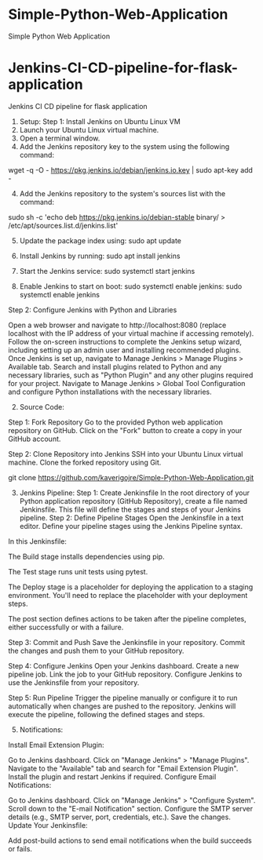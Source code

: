 # Simple-Python-Web-Application
Simple Python Web Application
# Jenkins-CI-CD-pipeline-for-flask-application
Jenkins CI CD pipeline for flask application

1. Setup:
Step 1: Install Jenkins on Ubuntu Linux VM
1. Launch your Ubuntu Linux virtual machine.
2. Open a terminal window.
3. Add the Jenkins repository key to the system using the following command:

wget -q -O - https://pkg.jenkins.io/debian/jenkins.io.key | sudo apt-key add -

4. Add the Jenkins repository to the system's sources list with the command:

sudo sh -c 'echo deb https://pkg.jenkins.io/debian-stable binary/ > /etc/apt/sources.list.d/jenkins.list'

5. Update the package index using: sudo apt update

6. Install Jenkins by running: sudo apt install jenkins

7. Start the Jenkins service: sudo systemctl start jenkins

8. Enable Jenkins to start on boot: sudo systemctl enable jenkins: sudo systemctl enable jenkins

Step 2: Configure Jenkins with Python and Libraries  

Open a web browser and navigate to http://localhost:8080 (replace localhost with the IP address of your virtual machine if accessing remotely).
Follow the on-screen instructions to complete the Jenkins setup wizard, including setting up an admin user and installing recommended plugins.
Once Jenkins is set up, navigate to Manage Jenkins > Manage Plugins > Available tab.
Search and install plugins related to Python and any necessary libraries, such as "Python Plugin" and any other plugins required for your project.
Navigate to Manage Jenkins > Global Tool Configuration and configure Python installations with the necessary libraries.


2. Source Code:

Step 1: Fork Repository
Go to the provided Python web application repository on GitHub.
Click on the "Fork" button to create a copy in your GitHub account.

Step 2: Clone Repository into Jenkins
SSH into your Ubuntu Linux virtual machine.
Clone the forked repository using Git.

git clone https://github.com/kaverigojre/Simple-Python-Web-Application.git

3. Jenkins Pipeline:
Step 1: Create Jenkinsfile
In the root directory of your Python application repository (GitHub Repository), create a file named Jenkinsfile.
This file will define the stages and steps of your Jenkins pipeline.
Step 2: Define Pipeline Stages
Open the Jenkinsfile in a text editor.
Define your pipeline stages using the Jenkins Pipeline syntax.

In this Jenkinsfile:

The Build stage installs dependencies using pip.

The Test stage runs unit tests using pytest.

The Deploy stage is a placeholder for deploying the application to a staging environment. You'll need to replace the placeholder with your deployment steps.

The post section defines actions to be taken after the pipeline completes, either successfully or with a failure.

Step 3: Commit and Push
Save the Jenkinsfile in your repository.
Commit the changes and push them to your GitHub repository.

Step 4: Configure Jenkins
Open your Jenkins dashboard.
Create a new pipeline job.
Link the job to your GitHub repository.
Configure Jenkins to use the Jenkinsfile from your repository.

Step 5: Run Pipeline
Trigger the pipeline manually or configure it to run automatically when changes are pushed to the repository.
Jenkins will execute the pipeline, following the defined stages and steps.

5. Notifications:

Install Email Extension Plugin:

Go to Jenkins dashboard.
Click on "Manage Jenkins" > "Manage Plugins".
Navigate to the "Available" tab and search for "Email Extension Plugin".
Install the plugin and restart Jenkins if required.
Configure Email Notifications:

Go to Jenkins dashboard.
Click on "Manage Jenkins" > "Configure System".
Scroll down to the "E-mail Notification" section.
Configure the SMTP server details (e.g., SMTP server, port, credentials, etc.).
Save the changes.
Update Your Jenkinsfile:

Add post-build actions to send email notifications when the build succeeds or fails.